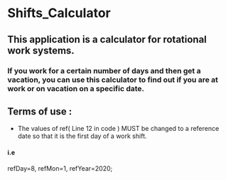 # Shifts_Calculator
## This application is a calculator for rotational work systems.
### If you work for a certain number of days and then get a vacation, you can use this calculator to find out if you are at work or on vacation on a specific date.
## Terms of use :
- The values of ref( Line 12 in code ) MUST be changed to a reference date so that it is the first day of a work shift.
#### i.e
refDay=8, refMon=1, refYear=2020;

